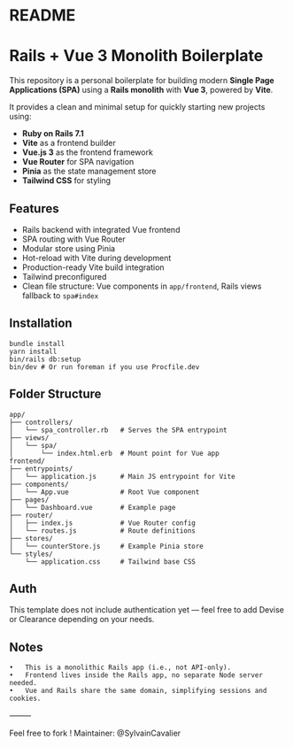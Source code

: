# README

# Rails + Vue 3 Monolith Boilerplate

This repository is a personal boilerplate for building modern **Single Page Applications (SPA)** 
using a **Rails monolith** with **Vue 3**, powered by **Vite**.

It provides a clean and minimal setup for quickly starting new projects using:

- **Ruby on Rails 7.1**
- **Vite** as a frontend builder
- **Vue.js 3** as the frontend framework
- **Vue Router** for SPA navigation
- **Pinia** as the state management store
- **Tailwind CSS** for styling

## Features

- Rails backend with integrated Vue frontend
- SPA routing with Vue Router
- Modular store using Pinia
- Hot-reload with Vite during development
- Production-ready Vite build integration
- Tailwind preconfigured
- Clean file structure: Vue components in `app/frontend`, Rails views fallback to `spa#index`

## Installation
```
bundle install
yarn install
bin/rails db:setup
bin/dev # Or run foreman if you use Procfile.dev
```
## Folder Structure
```
app/
├── controllers/
│   └── spa_controller.rb   # Serves the SPA entrypoint
├── views/
│   └── spa/
│       └── index.html.erb  # Mount point for Vue app
frontend/
├── entrypoints/
│   └── application.js      # Main JS entrypoint for Vite
├── components/
│   └── App.vue             # Root Vue component
├── pages/
│   └── Dashboard.vue       # Example page
├── router/
│   ├── index.js            # Vue Router config
│   └── routes.js           # Route definitions
├── stores/
│   └── counterStore.js     # Example Pinia store
└── styles/
    └── application.css     # Tailwind base CSS
```
## Auth
This template does not include authentication yet — feel free to add Devise or Clearance depending on your needs.

## Notes
	•	This is a monolithic Rails app (i.e., not API-only).
	•	Frontend lives inside the Rails app, no separate Node server needed.
	•	Vue and Rails share the same domain, simplifying sessions and cookies.

⸻

Feel free to fork !
Maintainer: @SylvainCavalier
